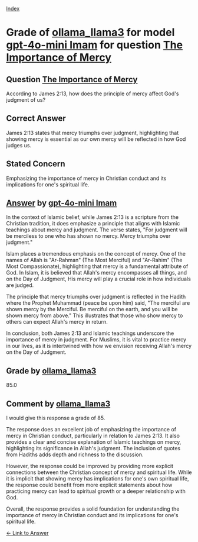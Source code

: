 
[Index](../../../../index.md)
# Grade of [ollama_llama3](../../../grading_models/ollama_llama3.md) for model [gpt-4o-mini Imam](../../../answering_models/gpt-4o-mini_Imam.md) for question [The Importance of Mercy](../../../questions/The_Importance_of_Mercy.md)

## Question [The Importance of Mercy](../../../questions/The_Importance_of_Mercy.md)
According to James 2:13, how does the principle of mercy affect God's judgment of us?

## Correct Answer
James 2:13 states that mercy triumphs over judgment, highlighting that showing mercy is essential as our own mercy will be reflected in how God judges us.

## Stated Concern
Emphasizing the importance of mercy in Christian conduct and its implications for one's spiritual life.

## [Answer](../The_Importance_of_Mercy.md) by [gpt-4o-mini Imam](../../../answering_models/gpt-4o-mini_Imam.md)
In the context of Islamic belief, while James 2:13 is a scripture from the Christian tradition, it does emphasize a principle that aligns with Islamic teachings about mercy and judgment. The verse states, "For judgment will be merciless to one who has shown no mercy. Mercy triumphs over judgment."

Islam places a tremendous emphasis on the concept of mercy. One of the names of Allah is "Ar-Rahman" (The Most Merciful) and "Ar-Rahim" (The Most Compassionate), highlighting that mercy is a fundamental attribute of God. In Islam, it is believed that Allah's mercy encompasses all things, and on the Day of Judgment, His mercy will play a crucial role in how individuals are judged.

The principle that mercy triumphs over judgment is reflected in the Hadith where the Prophet Muhammad (peace be upon him) said, "The merciful are shown mercy by the Merciful. Be merciful on the earth, and you will be shown mercy from above." This illustrates that those who show mercy to others can expect Allah's mercy in return.

In conclusion, both James 2:13 and Islamic teachings underscore the importance of mercy in judgment. For Muslims, it is vital to practice mercy in our lives, as it is intertwined with how we envision receiving Allah's mercy on the Day of Judgment.

## Grade by [ollama_llama3](../../../grading_models/ollama_llama3.md)
85.0

## Comment by [ollama_llama3](../../../grading_models/ollama_llama3.md)
I would give this response a grade of 85.

The response does an excellent job of emphasizing the importance of mercy in Christian conduct, particularly in relation to James 2:13. It also provides a clear and concise explanation of Islamic teachings on mercy, highlighting its significance in Allah's judgment. The inclusion of quotes from Hadiths adds depth and richness to the discussion.

However, the response could be improved by providing more explicit connections between the Christian concept of mercy and spiritual life. While it is implicit that showing mercy has implications for one's own spiritual life, the response could benefit from more explicit statements about how practicing mercy can lead to spiritual growth or a deeper relationship with God.

Overall, the response provides a solid foundation for understanding the importance of mercy in Christian conduct and its implications for one's spiritual life.

[&lt;- Link to Answer](../The_Importance_of_Mercy.md)
